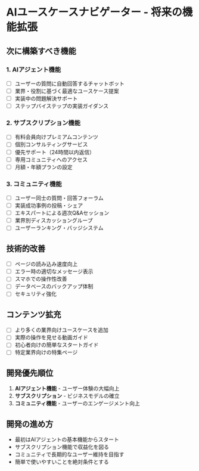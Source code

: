 # AIユースケースナビゲーター - 将来の機能拡張

## 次に構築すべき機能

### 1. AIアジェント機能
- [ ] ユーザーの質問に自動回答するチャットボット
- [ ] 業界・役割に基づく最適なユースケース提案
- [ ] 実装中の問題解決サポート
- [ ] ステップバイステップの実装ガイダンス

### 2. サブスクリプション機能
- [ ] 有料会員向けプレミアムコンテンツ
- [ ] 個別コンサルティングサービス
- [ ] 優先サポート（24時間以内返信）
- [ ] 専用コミュニティへのアクセス
- [ ] 月額・年額プランの設定

### 3. コミュニティ機能
- [ ] ユーザー同士の質問・回答フォーラム
- [ ] 実装成功事例の投稿・シェア
- [ ] エキスパートによる週次Q&Aセッション
- [ ] 業界別ディスカッショングループ
- [ ] ユーザーランキング・バッジシステム

## 技術的改善
- [ ] ページの読み込み速度向上
- [ ] エラー時の適切なメッセージ表示
- [ ] スマホでの操作性改善
- [ ] データベースのバックアップ体制
- [ ] セキュリティ強化

## コンテンツ拡充
- [ ] より多くの業界向けユースケースを追加
- [ ] 実際の操作を見せる動画ガイド
- [ ] 初心者向けの簡単なスタートガイド
- [ ] 特定業界向けの特集ページ

## 開発優先順位
1. **AIアジェント機能** - ユーザー体験の大幅向上
2. **サブスクリプション** - ビジネスモデルの確立
3. **コミュニティ機能** - ユーザーのエンゲージメント向上

## 開発の進め方
- 最初はAIアジェントの基本機能からスタート
- サブスクリプション機能で収益化を図る
- コミュニティで長期的なユーザー維持を目指す
- 簡単で使いやすいことを絶対条件とする